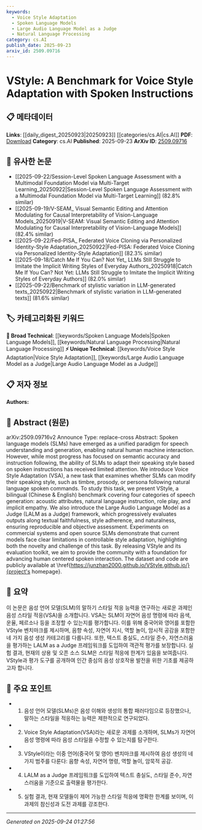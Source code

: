 ```yaml
---
keywords:
  - Voice Style Adaptation
  - Spoken Language Models
  - Large Audio Language Model as a Judge
  - Natural Language Processing
category: cs.AI
publish_date: 2025-09-23
arxiv_id: 2509.09716
---
```


<!-- KEYWORD_LINKING_METADATA:
{
  "processed_timestamp": "2025-09-24T01:27:56.484962",
  "vocabulary_version": "1.0",
  "selected_keywords": [
    "Voice Style Adaptation",
    "Spoken Language Models",
    "Large Audio Language Model as a Judge",
    "Natural Language Processing"
  ],
  "rejected_keywords": [],
  "similarity_scores": {
    "Voice Style Adaptation": 0.8,
    "Spoken Language Models": 0.7,
    "Large Audio Language Model as a Judge": 0.75,
    "Natural Language Processing": 0.8
  },
  "extraction_method": "AI_prompt_based",
  "budget_applied": true,
  "candidates_json": {
    "candidates": [
      {
        "surface": "Voice Style Adaptation",
        "canonical": "Voice Style Adaptation",
        "aliases": [
          "VSA"
        ],
        "category": "unique_technical",
        "rationale": "This is a novel task introduced in the paper, focusing on the ability of SLMs to modify speaking style based on spoken instructions.",
        "novelty_score": 0.9,
        "connectivity_score": 0.6,
        "specificity_score": 0.85,
        "link_intent_score": 0.8
      },
      {
        "surface": "Spoken Language Models",
        "canonical": "Spoken Language Models",
        "aliases": [
          "SLMs"
        ],
        "category": "broad_technical",
        "rationale": "SLMs are central to the paper's discussion and are a key component in speech understanding and generation.",
        "novelty_score": 0.4,
        "connectivity_score": 0.7,
        "specificity_score": 0.6,
        "link_intent_score": 0.7
      },
      {
        "surface": "Large Audio Language Model as a Judge",
        "canonical": "Large Audio Language Model as a Judge",
        "aliases": [
          "LALM as a Judge"
        ],
        "category": "unique_technical",
        "rationale": "This framework is introduced for evaluating SLM outputs, making it a unique contribution of the paper.",
        "novelty_score": 0.85,
        "connectivity_score": 0.5,
        "specificity_score": 0.8,
        "link_intent_score": 0.75
      },
      {
        "surface": "Natural Language Instruction",
        "canonical": "Natural Language Processing",
        "aliases": [
          "NLP"
        ],
        "category": "broad_technical",
        "rationale": "Natural language instruction is a key aspect of the task, closely related to NLP, which is a foundational field in this context.",
        "novelty_score": 0.3,
        "connectivity_score": 0.9,
        "specificity_score": 0.5,
        "link_intent_score": 0.8
      }
    ],
    "ban_list_suggestions": [
      "spoken instructions",
      "speech generation",
      "commercial systems"
    ]
  },
  "decisions": [
    {
      "candidate_surface": "Voice Style Adaptation",
      "resolved_canonical": "Voice Style Adaptation",
      "decision": "linked",
      "scores": {
        "novelty": 0.9,
        "connectivity": 0.6,
        "specificity": 0.85,
        "link_intent": 0.8
      }
    },
    {
      "candidate_surface": "Spoken Language Models",
      "resolved_canonical": "Spoken Language Models",
      "decision": "linked",
      "scores": {
        "novelty": 0.4,
        "connectivity": 0.7,
        "specificity": 0.6,
        "link_intent": 0.7
      }
    },
    {
      "candidate_surface": "Large Audio Language Model as a Judge",
      "resolved_canonical": "Large Audio Language Model as a Judge",
      "decision": "linked",
      "scores": {
        "novelty": 0.85,
        "connectivity": 0.5,
        "specificity": 0.8,
        "link_intent": 0.75
      }
    },
    {
      "candidate_surface": "Natural Language Instruction",
      "resolved_canonical": "Natural Language Processing",
      "decision": "linked",
      "scores": {
        "novelty": 0.3,
        "connectivity": 0.9,
        "specificity": 0.5,
        "link_intent": 0.8
      }
    }
  ]
}
-->

# VStyle: A Benchmark for Voice Style Adaptation with Spoken Instructions

## 📋 메타데이터

**Links**: [[daily_digest_20250923|20250923]] [[categories/cs.AI|cs.AI]]
**PDF**: [Download](https://arxiv.org/pdf/2509.09716.pdf)
**Category**: cs.AI
**Published**: 2025-09-23
**ArXiv ID**: [2509.09716](https://arxiv.org/abs/2509.09716)

## 🔗 유사한 논문
- [[2025-09-22/Session-Level Spoken Language Assessment with a Multimodal Foundation Model via Multi-Target Learning_20250922|Session-Level Spoken Language Assessment with a Multimodal Foundation Model via Multi-Target Learning]] (82.8% similar)
- [[2025-09-19/V-SEAM_ Visual Semantic Editing and Attention Modulating for Causal Interpretability of Vision-Language Models_20250919|V-SEAM: Visual Semantic Editing and Attention Modulating for Causal Interpretability of Vision-Language Models]] (82.4% similar)
- [[2025-09-22/Fed-PISA_ Federated Voice Cloning via Personalized Identity-Style Adaptation_20250922|Fed-PISA: Federated Voice Cloning via Personalized Identity-Style Adaptation]] (82.3% similar)
- [[2025-09-18/Catch Me If You Can? Not Yet_ LLMs Still Struggle to Imitate the Implicit Writing Styles of Everyday Authors_20250918|Catch Me If You Can? Not Yet: LLMs Still Struggle to Imitate the Implicit Writing Styles of Everyday Authors]] (82.0% similar)
- [[2025-09-22/Benchmark of stylistic variation in LLM-generated texts_20250922|Benchmark of stylistic variation in LLM-generated texts]] (81.6% similar)

## 🏷️ 카테고리화된 키워드
**🧠 Broad Technical**: [[keywords/Spoken Language Models|Spoken Language Models]], [[keywords/Natural Language Processing|Natural Language Processing]]
**⚡ Unique Technical**: [[keywords/Voice Style Adaptation|Voice Style Adaptation]], [[keywords/Large Audio Language Model as a Judge|Large Audio Language Model as a Judge]]

## 📋 저자 정보

**Authors:** 

## 📄 Abstract (원문)

arXiv:2509.09716v2 Announce Type: replace-cross 
Abstract: Spoken language models (SLMs) have emerged as a unified paradigm for speech understanding and generation, enabling natural human machine interaction. However, while most progress has focused on semantic accuracy and instruction following, the ability of SLMs to adapt their speaking style based on spoken instructions has received limited attention. We introduce Voice Style Adaptation (VSA), a new task that examines whether SLMs can modify their speaking style, such as timbre, prosody, or persona following natural language spoken commands. To study this task, we present VStyle, a bilingual (Chinese & English) benchmark covering four categories of speech generation: acoustic attributes, natural language instruction, role play, and implicit empathy. We also introduce the Large Audio Language Model as a Judge (LALM as a Judge) framework, which progressively evaluates outputs along textual faithfulness, style adherence, and naturalness, ensuring reproducible and objective assessment. Experiments on commercial systems and open source SLMs demonstrate that current models face clear limitations in controllable style adaptation, highlighting both the novelty and challenge of this task. By releasing VStyle and its evaluation toolkit, we aim to provide the community with a foundation for advancing human centered spoken interaction. The dataset and code are publicly available at \href{https://junzhan2000.github.io/VStyle.github.io/}{project's homepage}.

## 📝 요약

이 논문은 음성 언어 모델(SLM)의 말하기 스타일 적응 능력을 연구하는 새로운 과제인 음성 스타일 적응(VSA)을 소개합니다. VSA는 SLM이 자연어 음성 명령에 따라 음색, 운율, 페르소나 등을 조정할 수 있는지를 평가합니다. 이를 위해 중국어와 영어를 포함한 VStyle 벤치마크를 제시하며, 음향 속성, 자연어 지시, 역할 놀이, 암시적 공감을 포함한 네 가지 음성 생성 카테고리를 다룹니다. 또한, 텍스트 충실도, 스타일 준수, 자연스러움을 평가하는 LALM as a Judge 프레임워크를 도입하여 객관적 평가를 보장합니다. 실험 결과, 현재의 상용 및 오픈 소스 SLM은 스타일 적응에 한계가 있음을 보여줍니다. VStyle과 평가 도구를 공개하여 인간 중심의 음성 상호작용 발전을 위한 기초를 제공하고자 합니다.

## 🎯 주요 포인트

- 1. 음성 언어 모델(SLMs)은 음성 이해와 생성의 통합 패러다임으로 등장했으나, 말하는 스타일을 적응하는 능력은 제한적으로 연구되었다.
- 2. Voice Style Adaptation(VSA)라는 새로운 과제를 소개하며, SLMs가 자연어 음성 명령에 따라 음성 스타일을 수정할 수 있는지를 탐구한다.
- 3. VStyle이라는 이중 언어(중국어 및 영어) 벤치마크를 제시하여 음성 생성의 네 가지 범주를 다룬다: 음향 속성, 자연어 명령, 역할 놀이, 암묵적 공감.
- 4. LALM as a Judge 프레임워크를 도입하여 텍스트 충실도, 스타일 준수, 자연스러움을 기준으로 출력물을 평가한다.
- 5. 실험 결과, 현재 모델들이 제어 가능한 스타일 적응에 명확한 한계를 보이며, 이 과제의 참신성과 도전 과제를 강조한다.


---

*Generated on 2025-09-24 01:27:56*